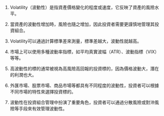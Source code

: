 

1. Volatility（波動性）是指資產價格變化的程度或速度，它反映了資產的風險水平。

2. 當資產的波動性增加時，風險也隨之增加，因此投資者需要更謹慎地管理其投資組合。

3. Volatility可以通過計算標準差來測量，標準差越大，波動性就越高。

4. 市場上可以使用多種波動率指標，如平均真實波幅（ATR）、波動指標（VIX）等等。

5. 高波動性的標的通常被視為高風險高回報的投資標的，因為價格波動大，潛在的利潤也大。

6. 外匯市場、股票市場、商品市場等都具有不同程度的波動性，投資者可以根據不同市場的特性來選擇投資標的。

7. 波動性在投資組合管理中扮演了重要角色，投資者可以通過分散風險或對沖風險等手段來有效管理波動性。
